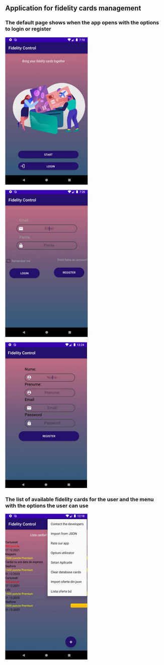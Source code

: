 ## Application for fidelity cards management
### The default page shows when the app opens with the options to login or register
![Default page](default.png)

![Login page](login.png)

![Register page](register.png)

### The list of available fidelity cards for the user and the menu with the options the user can use
![List of cards and options menu page](options-menu.png)
